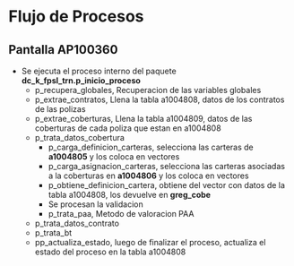 # Flujo de Procesos

## Pantalla **AP100360**

- Se ejecuta el proceso interno del paquete **dc_k_fpsl_trn.p_inicio_proceso**
    - p_recupera_globales, Recuperacion de las variables globales
    - p_extrae_contratos, Llena la tabla a1004808, datos de los contratos de las polizas
    - p_extrae_coberturas, Llena la tabla a1004809, datos de las coberturas de cada poliza que estan en a1004808
    - p_trata_datos_cobertura
        - p_carga_definicion_carteras, selecciona las carteras de **a1004805** y los coloca en vectores 
        - p_carga_asignacion_carteras, selecciona las carteras asociadas a la coberturas en **a1004806** y los coloca en vectores
        - p_obtiene_definicion_cartera, obtiene del vector con datos de la tabla a1004808, los devuelve en **greg_cobe**
        - Se procesan la validacion
        - p_trata_paa, Metodo de valoracion PAA
    - p_trata_datos_contrato
    - p_trata_bt
    - pp_actualiza_estado, luego de finalizar el proceso, actualiza el estado del proceso en la tabla a1004808